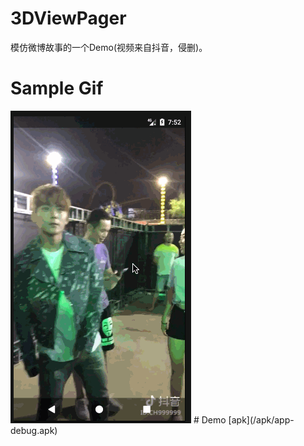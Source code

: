 # 3DViewPager
模仿微博故事的一个Demo(视频来自抖音，侵删)。
# Sample Gif
<img src="art/3d_view_pager.gif" width=289 height=500/>
# Demo
[apk](/apk/app-debug.apk)